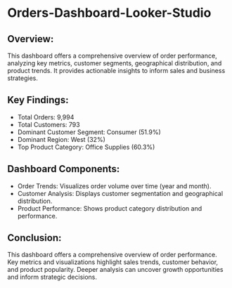# Orders-Dashboard-Looker-Studio
## Overview:
This dashboard offers a comprehensive overview of order performance, analyzing key metrics, customer segments, geographical distribution, and product trends. It provides actionable insights to inform sales and business strategies.

## Key Findings:
* Total Orders: 9,994
* Total Customers: 793
* Dominant Customer Segment: Consumer (51.9%)
* Dominant Region: West (32%)
* Top Product Category: Office Supplies (60.3%)

## Dashboard Components:
* Order Trends: Visualizes order volume over time (year and month).
* Customer Analysis: Displays customer segmentation and geographical distribution.
* Product Performance: Shows product category distribution and performance.

 ## Conclusion:
This dashboard offers a comprehensive overview of order performance. Key metrics and visualizations highlight sales trends, customer behavior, and product popularity. Deeper analysis can uncover growth opportunities and inform strategic decisions.
